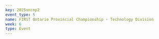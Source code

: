 ```yaml
---
key: 2025oncmp2
event_type: 5
name: FIRST Ontario Provincial Championship - Technology Division
week: 6
type: Event
---
```

